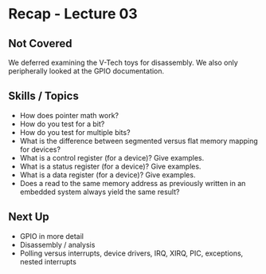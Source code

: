 # Recap - Lecture 03

## Not Covered

We deferred examining the V-Tech toys for disassembly.  We also only peripherally looked at the GPIO documentation.  

## Skills / Topics

* How does pointer math work?
* How do you test for a bit?
* How do you test for multiple bits?
* What is the difference between segmented versus flat memory mapping for devices?
* What is a control register (for a device)? Give examples.
* What is a status register (for a device)? Give examples.
* What is a data register (for a device)? Give examples.  
* Does a read to the same memory address as previously written in an embedded system always yield the same result?

## Next Up

* GPIO in more detail
* Disassembly / analysis
* Polling versus interrupts, device drivers, IRQ, XIRQ, PIC, exceptions, nested interrupts